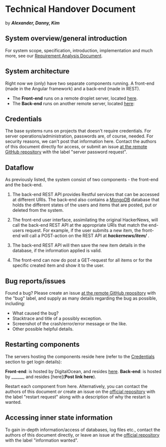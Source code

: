 # Technical Handover Document

by ***Alexander, Danny, Kim***

## System overview/general introduction

For system scope, specification, introduction, implementation and much more, see our [Requirement Analysis Document](https://github.com/KIMB0/LSD_frontend/blob/master/Documents/Requirements%20Analysis%20Document.md).

## System architecture

Right now we (only) have two separate components running. A front-end (made in the Angular framework) and a back-end (made in REST).

* The **Front-end** runs on a remote droplet server, located [here](http://165.227.162.254/dist/news).
* The **Back-end** runs on another remote server, located [here](**insert-link-here**):

## Credentials

The base systems runs on projects that doesn't require credentials.
For server operations/administration, passwords are, of course, needed. For security reasons, we can't post that information here. Contact the authors of this document directly for access, or submit an issue [at the remote GitHub repository](https://github.com/AlexanderFalk/hackernews_backend/issues) with the label "server password request".

## Dataflow

As previously listed, the system consist of two components - the front-end and the back-end.

1. The back-end REST API provides Restful services that can be accessed at different URIs. The back-end also contains a [MongoDB](https://www.mongodb.com/what-is-mongodb) database that holds the different states of the users and items that are posted, put or deleted from the system.

2. The front-end user interface, assimilating the original HackerNews, will call the back-end REST API at the appropriate URIs that match the end-users request. For example, if the user submits a new item, the front-end will call a POST-action on the REST API at ***hackernews/item/*** .

3. The back-end REST API will then save the new item details in the database, if the information applied is valid.

4. The front-end can now do post a GET-request for all items or for the specific created item and show it to the user.

## Bug reports/issues

Found a bug? Please create an issue [at the remote GitHub repository](https://github.com/AlexanderFalk/hackernews_backend/issues) with the "bug" label, and supply as many details regarding the bug as possible, including:

* What caused the bug?
* Stacktrace and title of a possibly exception.
* Screenshot of the crash/error/error message or the like.
* Other possible helpful details.

## Restarting components

The servers hosting the components reside here (refer to the [Credentials](#credentials) section to get login details):

**Front-end**: is hosted by DigitalOcean, and resides [here](https://cloud.digitalocean.com/droplets/63474978/).
**Back-end**: is hosted by ______, and resides [here](**Post link here**).

Restart each component from here. Alternatively, you can contact the authors of this document *or* create an issue on the [official repository](https://github.com/AlexanderFalk/hackernews_backend/issues) with the label "restart request" along with a description of why the restart is wanted.

## Accessing inner state information

To gain in-depth information/access of databases, log files etc., contact the authors of this document directly, or leave an issue at the [official repository](https://github.com/AlexanderFalk/hackernews_backend/issues) with the label "information wanted".
